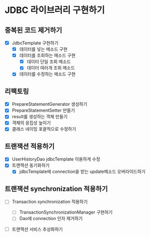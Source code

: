 # JDBC 라이브러리 구현하기
## 중복된 코드 제거하기
- [x] JdbcTemplate 구현하기
  - [x] 데이터를 넣는 메소드 구현
  - [x] 데이터를 조회하는 메소드 구현
    - [x] 데이터 단일 조회 메소드
    - [x] 데이터 여러개 조회 메소드
  - [x] 데이터를 수정하는 메소드 구현
## 리팩토링
- [x] PrepareStatementGenerator 생성하기
- [x] PrepareStatementSetter 만들기
- [x] result를 생성하는 객체 만들기
- [x] 객체의 응집성 높이기
- [x] 클래스 네이밍 포괄적으로 수정하기
## 트랜잭션 적용하기
- [x] UserHistoryDao jdbcTemplate 이용하게 수정
- [x] 트랜잭션 동기화하기
  - [x] jdbcTemplate에 connection을 받는 update메소드 오버라이드하기
## 트랜잭션 synchronization 적용하기
- [ ] Transaction synchronization 적용하기
  - [ ] TransactionSynchronizationManager 구현하기
  - [ ] Dao에 connection 인자 제거하기
- [ ] 트랜잭션 서비스 추상화하기

